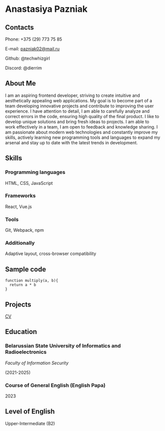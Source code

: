 # Anastasiya Pazniak
## Contacts
Phone: +375 (29) 773 75 85


E-mail: pazniak02@mail.ru


Github: @techwhizgirl


Discord: @dierrim
## About Me
I am an aspiring frontend developer, striving to create intuitive and aesthetically appealing web applications. My goal is to become part of a team developing innovative projects and contribute to improving the user experience. I have attention to detail, I am able to carefully analyze and correct errors in the code, ensuring high quality of the final product. I like to develop unique solutions and bring fresh ideas to projects. I am able to work effectively in a team, I am open to feedback and knowledge sharing. I am passionate about modern web technologies and constantly improve my skills, actively learning new programming tools and languages to expand my arsenal and stay up to date with the latest trends in development.
## Skills
### Programming languages
HTML, CSS, JavaScript
### Frameworks
React, Vue.js
### Tools
Git, Webpack, npm
### Additionally
Adaptive layout, cross-browser compatibility
## Sample code
```
function multiply(a, b){
  return a * b
}
```
## Projects
[CV](https://github.com/techwhizgirl/rsschool-cv/blob/eb245c3950fe13c642da1376cfa09e4c9b014fb5/cv.md)
## Education
### Belarussian State University of Informatics and Radioelectronics
*Faculty of Information Security*


(2021-2025)
### Course of General English (English Papa)
2023
## Level of English
Upper-Intermediate (B2)